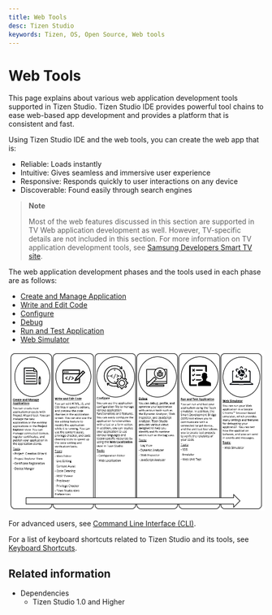 ```yaml
---
title: Web Tools 
desc: Tizen Studio
keywords: Tizen, OS, Open Source, Web tools
---
```



# Web Tools

This page explains about various web application development tools supported in Tizen Studio. Tizen Studio IDE provides powerful tool chains to ease web-based app development and provides a platform that is consistent and fast. 

Using Tizen Studio IDE and the web tools, you can create the web app that is:
- Reliable: Loads instantly
- Intuitive: Gives seamless and immersive user experience
- Responsive: Responds quickly to user interactions on any device
- Discoverable: Found easily through search engines 

> **Note**  
> 
> Most of the web features discussed in this section are supported in TV Web application development as well. However, TV-specific details are not included in this section. For more information on TV application development tools, see [Samsung Developers Smart TV site](http://developer.samsung.com/tv/develop).

The web application development phases and the tools used in each phase are as follows:

- [Create and Manage Application](managing-projects.md) 
- [Write and Edit Code](coding.md) 
- [Configure](configuring.md) 
- [Debug](debugging.md) 
- [Run and Test Application ](running-testing.md) 
- [Web Simulator](web-simulator.md) 


![Web application development](./media/web1.png)


For advanced users, see [Command Line Interface (CLI)](../common-tools/command-line-interface.md).

For a list of keyboard shortcuts related to Tizen Studio and its tools, see [Keyboard Shortcuts](../common-tools/keyboard-shortcuts.md).

## Related information
- Dependencies
  - Tizen Studio 1.0 and Higher
